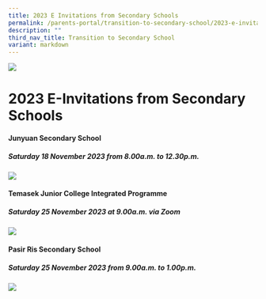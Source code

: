 ```yaml
---
title: 2023 E Invitations from Secondary Schools
permalink: /parents-portal/transition-to-secondary-school/2023-e-invitations-from-secondary-schools/
description: ""
third_nav_title: Transition to Secondary School
variant: markdown
---
```

![](/images/banner.gif)

2023 E-Invitations from Secondary Schools
=========================================

####  **Junyuan Secondary School**
##### **Saturday 18 November 2023 from 8.00a.m. to 12.30p.m.**
![](/images/2023%20jyss%20banner%20final.png)


####  **Temasek Junior College Integrated Programme**
##### **Saturday 25 November 2023 at 9.00a.m. via Zoom**
![](/images/Temasek_IP_Sharing_via_Zoom.JPG)


####  **Pasir Ris Secondary School**
##### **Saturday 25 November 2023 from 9.00a.m. to 1.00p.m.**
![](/images/PRSS_Open_House_2023__2_.jpeg)